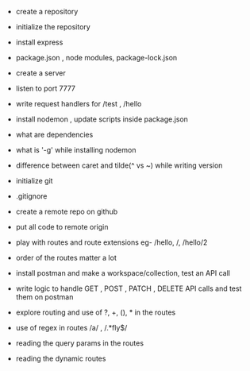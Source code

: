 - create a repository
- initialize the repository 
- install express
- package.json , node modules, package-lock.json
- create a server
- listen to port 7777
- write request handlers for /test , /hello
- install nodemon , update scripts inside package.json
- what are dependencies
- what is '-g' while installing nodemon
- difference between caret and tilde(^ vs ~) while writing version

- initialize git
- .gitignore
- create a remote repo on github
- put all code to remote origin
- play with routes and route extensions eg- /hello, /, /hello/2 
- order of the routes matter a lot
- install postman and make a workspace/collection, test an API call
- write logic to handle GET , POST , PATCH , DELETE API calls and test them on postman
- explore routing and use of ?, +, (), * in the routes
- use of regex in routes /a/ , /.*fly$/
- reading the query params in the routes
- reading the dynamic routes
